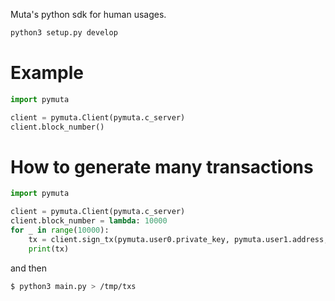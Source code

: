 Muta's python sdk for human usages.

```s
python3 setup.py develop
```

# Example

```py
import pymuta

client = pymuta.Client(pymuta.c_server)
client.block_number()
```

# How to generate many transactions

```py
import pymuta

client = pymuta.Client(pymuta.c_server)
client.block_number = lambda: 10000
for _ in range(10000):
    tx = client.sign_tx(pymuta.user0.private_key, pymuta.user1.address, "0x", 1, 100000)
    print(tx)
```

and then

```sh
$ python3 main.py > /tmp/txs
```
